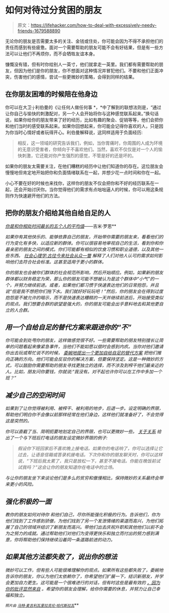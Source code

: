 # 如何对待过分贫困的朋友

> 原文：<https://lifehacker.com/how-to-deal-with-excessively-needy-friends-1679588890>

无论你的朋友是否需要太多的关注、金钱或住处，你可能会因为不得不承担他们的责任而感到有些疲惫。面对一个需要帮助的朋友可能不会有好结果，但是有一些方法可以让他们不再烦你，而不会牺牲友谊本身。



慷慨没有错，但有时你给别人一英寸，他们就拿走一英里。我们都有需要帮助的朋友，但因为他们是你的朋友，你不想面对这种情况并冒犯他们。不要和他们正面冲突，伤害他们的感情，尝试一些更微妙的策略，会得到同样的结果。

## 在你朋友困难的时候陪在他身边

你可以在大卫·j·利伯曼的《让任何人做任何事 *，*中了解到的联想法则是，“通过让你自己与愉快的刺激配对，另一个人会开始将你与这种感觉联系起来。”换句话说，如果你给你的朋友带来了好的经历，比如有趣的聚会、促销等等，他们会把你和他们当时的感受联系起来。如果你回想起来，你可能会记得你喜欢的人，只是因为你当时心情好或者玩得开心。利伯曼解释说，这同样适用于负面经历:

> 相反，这一领域的研究告诉我们，例如，当你胃痛时，你周围的人成为环境的无意识受害者，你倾向于不喜欢他们。当然，喜欢不仅仅是对一个人的愉快刺激，它还能对你产生强烈的感觉，不管是好的还是坏的。

如果你的朋友太需要关注，在他们糟糕的经历中让他们知道你的存在。这位朋友会慢慢地但肯定地开始把你和负面情绪联系在一起，并想少花一点时间和你在一起。

小心不要在好的时候也来找你，这样你的朋友不仅会把你和不好的经历联系在一起，还会开始讨厌你。当你觉得他们的需求有点咄咄逼人的时候，你可以用这条规则作为快速避开他们的方法。

## 把你的朋友介绍给其他自给自足的人

*[*你是和你相处时间最长的五个人的平均值*](http://lifehacker.com/you-re-the-average-of-the-five-people-you-spend-the-mo-5666322)*——吉米·罗恩**

*如果你有其他快乐的、能够依靠自己的朋友，开始带你需要的朋友来，看看他们的行为变化有多快，以适应新的群体。你可以很容易地审视自己的生活，看到你和你最亲密的朋友之间的模式。你们可能都有相似的饮食习惯和职业道德，以及其他一些东西。 [*社会心理学:古往今来社会从众一瞥*](http://www.inmotionmagazine.com/hrcr11/hsadat2.html) 解释了人们对他人认可的需求如何影响他们去符合社会标准。这甚至适用于更小的群体。*

*你的朋友也会被你们群体的社会规范所影响，然后开始顺应。例如，如果新的朋友群体都以财务稳定为荣，那么你的朋友可能不想被认为是这个群体中“小气”的一个，并努力继续前进。或者，如果他们都习惯于快速表达他们的日常抱怨，并且说“但是我不想把你们拖下水。我们就好好玩玩吧！”然后，你的朋友会在得到过度抱怨是不被允许的暗示，而不是快速表达糟糕的一天并继续前进后，开始接受类似的观点。我们想要合群的欲望是强大的，你的朋友可能会出乎意料地去和其他更自立的人合群。*

## *用一个自给自足的替代方案来跟进你的“不”*

*你可能会到处甩你的朋友，这样做感觉很不好。一些需要帮助的朋友特别擅长让简单的问题看起来像紧急事件，当他们不能如愿以偿时会感到内疚。当你对他们邀请你出去玩或帮忙说不的时候， [委婉地提出一个更加自给自足的替代方案](https://lifehacker.com/how-to-say-no-to-anyone-even-a-good-friend-1635291849) 把他们推向正确的方向。他们可能会反驳你的解决方案，但要保持坚定。这是一种微妙的方式，可以鼓励你需要帮助的朋友寻找更独立的选择，而不涉及到榨干他们最亲近的人。比如，朋友问你要钱，你就说:“我没有。对不起也许你可以在工作中多加一个班？”*

## ***减少自己的空闲时间***

*如果到了让你觉得被利用、被榨干、被利用的地步，后退一步。设定明确的界限，帮助他们明白你不会像以前那样经常在他们身边，这样他们就准备好了，不会觉得这是突然的。*

*你可以直截了当、简明扼要地划定自己的界限，也可以更微妙一些。 [关于关系](http://friendship.about.com/od/Conflicts_With_Friends/a/Boundaries-In-Friendships.htm) 给出了一个与下班后打电话的朋友设定微妙界限的例子:*

> *假设你下班回家后不喜欢晚上接电话。如果你的电话响了，你可以选择让它过去，让语音信箱或答录机接电话。下次你和你的朋友聊天时，你可以这样说，“下班后我太累了，我只是放松一下，甚至不接电话。你能在晚饭前试试我吗？”这会让你的朋友知道你在电话中的立场。*

*与让你的朋友坐下来谈论他们是多么的贫穷和傲慢相比，保持微妙的关系最终会带来更小的风险。*

## *强化积极的一面*

*教你的朋友如何对待你 和他们自己，尽你所能强化积极的行为。告诉他们，你为他们找到了工作感到骄傲，为他们找到了另一个发泄情绪的渠道而高兴，为他们拓展了自己的领域并结识了新朋友而高兴。带他们出去庆祝升职和其他他们以前不会为之努力的成就。通过帮助他们对他们为变得更快乐和独立而付出的努力感到满意，你将帮助他们保持继续沿着同一条道路前进的动力。*

## *如果其他方法都失败了，说出你的想法*

*微妙可以工作，但有些人可能很难理解你的观点。如果所有这些都失败了，委婉地告诉你的朋友，你认为他们太依赖你了，你希望他们扩展一下，结识新朋友，并学会更加自力更生。这可能是一个很难进行的对话，但有时这些是最有效的 [，因为你的批评显然来自](https://lifehacker.com/when-to-lose-the-sandwich-method-and-give-direct-crit-1678869176) 。希望你的朋友会理解，给你你需要的休息，并努力让自己幸福和独立。*

*<small>*照片由*</small> [<small>*马特·麦吉利瓦里*</small>](https://www.flickr.com/photos/qmnonic/3253369796)<small></small>*[<small>*拉克伦·哈代*</small>](https://www.flickr.com/photos/lachlanhardy/2360388289)<small></small>*[<small>*斯拉瓦*</small>](https://www.flickr.com/photos/slava/992547455)<small></small>***